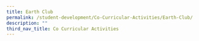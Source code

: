 ```yaml
---
title: Earth Club
permalink: /student-development/Co-Curricular-Activities/Earth-Club/
description: ""
third_nav_title: Co Curricular Activities
---
```

